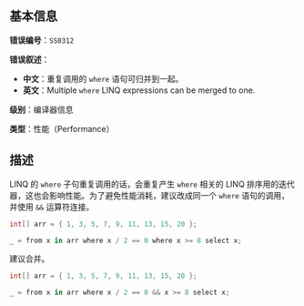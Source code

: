 ## 基本信息

**错误编号**：`SS0312`

**错误叙述**：

* **中文**：重复调用的 `where` 语句可归并到一起。
* **英文**：Multiple `where` LINQ expressions can be merged to one.

**级别**：编译器信息

**类型**：性能（Performance）

## 描述

LINQ 的 `where` 子句重复调用的话，会重复产生 `where` 相关的 LINQ 排序用的迭代器，这也会影响性能。为了避免性能消耗，建议改成同一个 `where` 语句的调用，并使用 `&&` 运算符连接。

```csharp
int[] arr = { 1, 3, 5, 7, 9, 11, 13, 15, 20 };

_ = from x in arr where x / 2 == 0 where x >= 8 select x;
```

建议合并。

```csharp
int[] arr = { 1, 3, 5, 7, 9, 11, 13, 15, 20 };

_ = from x in arr where x / 2 == 0 && x >= 8 select x;
```

